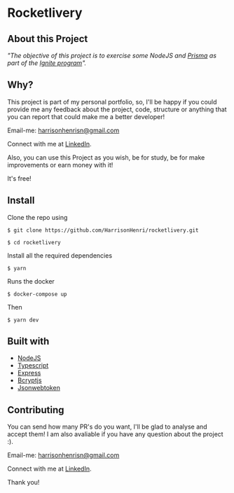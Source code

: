 # Rocketlivery

## About this Project

_"The objective of this project is to exercise some NodeJS and [Prisma](https://www.prisma.io/) as part of the [Ignite program](https://rocketseat.com.br/ignite)"._

## Why?

This project is part of my personal portfolio, so, I'll be happy if you could provide me any feedback about the project, code, structure or anything that you can report that could make me a better developer!

Email-me: harrisonhenrisn@gmail.com

Connect with me at [LinkedIn](https://linkedin.com/in/harrison-henri-dos-santos-nascimento).

Also, you can use this Project as you wish, be for study, be for make improvements or earn money with it!

It's free!

## Install

Clone the repo using

```
$ git clone https://github.com/HarrisonHenri/rocketlivery.git
```

```
$ cd rocketlivery
```

Install all the required dependencies

```
$ yarn
```

Runs the docker

```
$ docker-compose up
```

Then

```
$ yarn dev
```

## Built with

- [NodeJS](https://nodejs.org/en/)
- [Typescript](https://www.typescriptlang.org/)
- [Express](https://expressjs.com/)
- [Bcryptjs](https://github.com/dcodeIO/bcrypt.js)
- [Jsonwebtoken](https://github.com/auth0/node-jsonwebtoken)

## Contributing

You can send how many PR's do you want, I'll be glad to analyse and accept them! I am also avaliable if you have any question about the project :).

Email-me: harrisonhenrisn@gmail.com

Connect with me at [LinkedIn](https://linkedin.com/in/harrison-henri-dos-santos-nascimento-a6ba33112).

Thank you!
